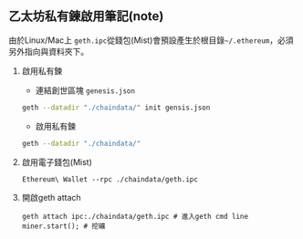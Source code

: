 ## 乙太坊私有鍊啟用筆記(note)
由於Linux/Mac上 `geth.ipc`從錢包(Mist)會預設產生於根目錄`~/.ethereum`，必須另外指向與資料夾下。
1. 啟用私有鍊
    - 連結創世區塊 `genesis.json` 
    ```bash
    geth --datadir "./chaindata/" init gensis.json
    ```
    - 啟用私有鍊 
    ```bash 
    geth --datadir "./chaindata/" 
    ```
2. 啟用電子錢包(Mist)
    ``` bath 
    Ethereum\ Wallet --rpc ./chaindata/geth.ipc
    ```

3. 開啟geth attach
    ```
    geth attach ipc:./chaindata/geth.ipc # 進入geth cmd line
    miner.start(); # 挖礦
    ```